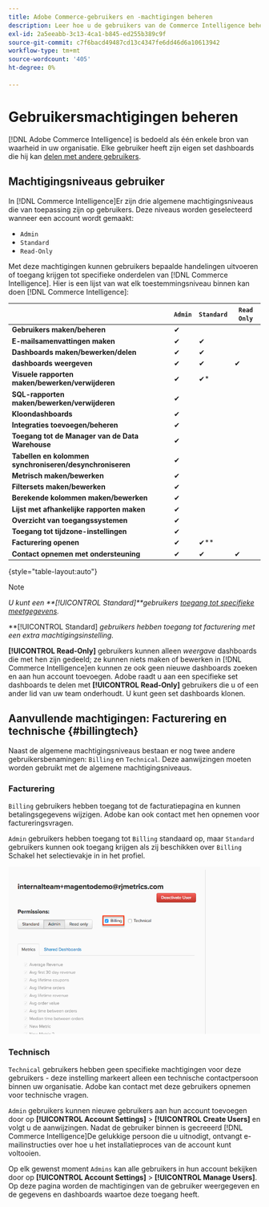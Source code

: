 ```yaml
---
title: Adobe Commerce-gebruikers en -machtigingen beheren
description: Leer hoe u de gebruikers van de Commerce Intelligence beheert.
exl-id: 2a5eeabb-3c13-4ca1-b845-ed255b389c9f
source-git-commit: c7f6bacd49487cd13c4347fe6dd46d6a10613942
workflow-type: tm+mt
source-wordcount: '405'
ht-degree: 0%

---
```


# Gebruikersmachtigingen beheren

[!DNL Adobe Commerce Intelligence] is bedoeld als één enkele bron van waarheid in uw organisatie. Elke gebruiker heeft zijn eigen set dashboards die hij kan [delen met andere gebruikers](../../data-user/dashboards/share-dashboard-with-users.md).

## Machtigingsniveaus gebruiker

In [!DNL Commerce Intelligence]Er zijn drie algemene machtigingsniveaus die van toepassing zijn op gebruikers. Deze niveaus worden geselecteerd wanneer een account wordt gemaakt:

* `Admin`
* `Standard`
* `Read-Only`

Met deze machtigingen kunnen gebruikers bepaalde handelingen uitvoeren of toegang krijgen tot specifieke onderdelen van [!DNL Commerce Intelligence]. Hier is een lijst van wat elk toestemmingsniveau binnen kan doen [!DNL Commerce Intelligence]:

|  | `Admin` | `Standard` | `Read Only` |
| -----|-----|-----|----|
| **Gebruikers maken/beheren** | ✔ |  |  |
| **E-mailsamenvattingen maken** | ✔ | ✔ |  |
| **Dashboards maken/bewerken/delen** | ✔ | ✔ |  |
| **dashboards weergeven** | ✔ | ✔ | ✔ |
| **Visuele rapporten maken/bewerken/verwijderen** | ✔ | ✔* |  |
| **SQL-rapporten maken/bewerken/verwijderen** | ✔ |  |  |
| **Kloondashboards** | ✔ |  |  |
| **Integraties toevoegen/beheren** | ✔ |  |  |
| **Toegang tot de Manager van de Data Warehouse** | ✔ |  |  |
| **Tabellen en kolommen synchroniseren/desynchroniseren** | ✔ |  |  |
| **Metrisch maken/bewerken** | ✔ |  |  |
| **Filtersets maken/bewerken** | ✔ |  |  |
| **Berekende kolommen maken/bewerken** | ✔ |  |  |
| **Lijst met afhankelijke rapporten maken** | ✔ |  |  |
| **Overzicht van toegangssystemen** | ✔ |  |  |
| **Toegang tot tijdzone-instellingen** | ✔ |  |  |
| **Facturering openen** | ✔ | ✔** |  |
| **Contact opnemen met ondersteuning** | ✔ | ✔ | ✔ |

{style="table-layout:auto"}

>[!NOTE]
>
>_U kunt een **[!UICONTROL Standard]**gebruikers [toegang tot specifieke meetgegevens](../../administrator/user-management/restrict-metric-access.md)._
>
>**[!UICONTROL Standard] _gebruikers hebben toegang tot facturering met een extra machtigingsinstelling._
>
>**[!UICONTROL Read-Only]** gebruikers kunnen alleen _weergave_ dashboards die met hen zijn gedeeld; ze kunnen niets maken of bewerken in [!DNL Commerce Intelligence]en kunnen ze ook geen nieuwe dashboards zoeken en aan hun account toevoegen. Adobe raadt u aan een specifieke set dashboards te delen met **[!UICONTROL Read-Only]** gebruikers die u of een ander lid van uw team onderhoudt. U kunt geen set dashboards klonen.

## Aanvullende machtigingen: Facturering en technische {#billingtech}

Naast de algemene machtigingsniveaus bestaan er nog twee andere gebruikersbenamingen: `Billing` en `Technical`. Deze aanwijzingen moeten worden gebruikt met de algemene machtigingsniveaus.

### Facturering

`Billing` gebruikers hebben toegang tot de facturatiepagina en kunnen betalingsgegevens wijzigen. Adobe kan ook contact met hen opnemen voor factureringsvragen.

`Admin` gebruikers hebben toegang tot `Billing` standaard op, maar `Standard` gebruikers kunnen ook toegang krijgen als zij beschikken over `Billing` Schakel het selectievakje in in het profiel.

![facturering](../../assets/billing.png)<!--{: width="550" height="363"}-->

### Technisch

`Technical` gebruikers hebben geen specifieke machtigingen voor deze gebruikers - deze instelling markeert alleen een technische contactpersoon binnen uw organisatie. Adobe kan contact met deze gebruikers opnemen voor technische vragen.

`Admin` gebruikers kunnen nieuwe gebruikers aan hun account toevoegen door op **[!UICONTROL Account Settings]** > **[!UICONTROL Create Users]** en volgt u de aanwijzingen. Nadat de gebruiker binnen is gecreeerd [!DNL Commerce Intelligence]De gelukkige persoon die u uitnodigt, ontvangt e-mailinstructies over hoe u het installatieproces van de account kunt voltooien.

Op elk gewenst moment `Admins` kan alle gebruikers in hun account bekijken door op **[!UICONTROL Account Settings]** > **[!UICONTROL Manage Users]**. Op deze pagina worden de machtigingen van de gebruiker weergegeven en de gegevens en dashboards waartoe deze toegang heeft.
